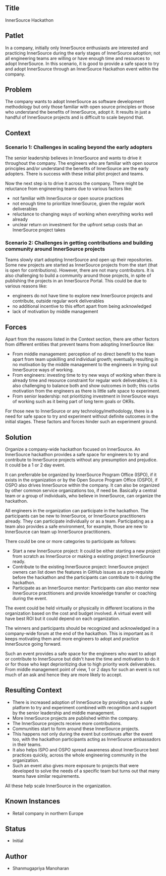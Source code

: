 ## Title

InnerSource Hackathon

## Patlet

In a company, initially only InnerSource enthusiasts are interested and practicing InnerSource during the early stages of InnerSource adoption; not all engineering teams are willing or have enough time and resources to adopt InnerSource. In this scenario, it is good to provide a safe space to try and adopt InnerSource through an InnerSource Hackathon event within the company.

## Problem

The company wants to adopt InnerSource as software development methodology but only those familiar with open source principles or those who understand the benefits of InnerSource, adopt it. It results in just a handful of InnerSource projects and is difficult to scale beyond that.

## Context

### Scenario 1: Challenges in scaling beyond the early adopters

The senior leadership believes in InnerSource and wants to drive it throughout the company. The engineers who are familiar with open source principles and/or understand the benefits of InnerSource are the early adopters. There is success with these initial pilot project and teams.

Now the next step is to drive it across the company. There might be reluctance from engineering teams due to various factors like:

* not familiar with InnerSource or open source practices
* not enough time to prioritize InnerSource, given the regular work deliverables
* reluctance to changing ways of working when everything works well already
* unclear return on investment for the upfront setup costs that an InnerSource project takes

### Scenario 2: Challenges in getting contributions and building community around InnerSource projects

Teams slowly start adopting InnerSource and open up their repositories. Some new projects are started as InnerSource projects from the start (that is open for contributions). However, there are not many contributors. It is also challenging to build a community around those projects, in spite of publishing the projects in an InnerSource Portal.  This could be due to various reasons like:

* engineers do not have time to explore new InnerSource projects and contribute, outside regular work deliverables
* no additional incentive to this effort apart from being acknowledged
* lack of motivation by middle management

## Forces

Apart from the reasons listed in the Context section, there are other factors from different entities that prevent teams from adopting InnerSource like:

* From middle management: perception of no direct benefit to the team apart from team upskilling and individual growth; eventually resulting in no motivation by the middle management to the engineers in trying out InnerSource ways of working.
* From engineers: investing time to try new ways of working when there is already time and resource constraint for regular work deliverables; it is also challenging to balance both and show outcomes in both; this curbs motivation from the engineers as there is little safe space to experiment.
* From senior leadership: not prioritizing investment in InnerSource ways of working such as it being part of long term goals or OKRs.

For those new to InnerSource or any technology/methodology, there is a need for safe space to try and experiment without definite outcomes in the initial stages. These factors and forces hinder such an experiment ground.

## Solution

Organize a company-wide hackathon focused on InnerSource. An InnerSource hackathon provides a safe space for engineers to try and contribute to InnerSource projects without any presumption and prejudice. It could be a 1 or 2 day event.

It can preferrable be organized by InnerSource Program Office (ISPO), if it exists in the organization or by the Open Source Program Office (OSPO), if OSPO also drives InnerSource within the company. It can also be organized by other common service organizations too, if need be. Basically a central team or a group of individuals, who believe in InnerSource, can organize the hackathon.

All engineers in the organization can participate in the hackathon. The participants can be new to InnerSource, or InnerSource practitioners already. They can participate individually or as a team. Participating as a team also provides a safe environment, for example, those are new to InnerSource can team up InnerSource practitioners.

There could be one or more categories to participate as follows:

* Start a new InnerSource project: It could be either starting a new project from scratch as InnerSource or making a existing project InnerSource ready.
* Contribute to the existing InnerSource project: InnerSource project owners can list down the features in GitHub issues as a pre-requisite before the hackathon and the participants can contribute to it during the hackathon.
* Participate as an InnerSource mentor: Participants can also mentor new InnerSource practitioners and provide knowledge transfer or coaching during the event.

The event could be held virtually or physically in different locations in the organization based on the cost and budget involved. A virtual event will have best ROI but it could depend on each organization.

The winners and participants should be recognized and acknowledged in a company-wide forum at the end of the hackathon. This is important as it keeps motivating them and more engineers to adopt and practice InnerSource going forward.

Such an event provides a safe space for the engineers who want to adopt or contribute to InnerSource but didn't have the time and motivation to do it or for those who kept deprioritizing due to high priority work deliverables. From middle management point of view, 1 or 2 days for such an event is not much of an ask and hence they are more likely to accept.

## Resulting Context

* There is increased adoption of InnerSource by providing such a safe platform to try and experiment combined with recognition and support by the senior leadership and middle management.
* More InnerSource projects are published within the company.
* The InnerSource projects receive more contributions.
* Communities start to form around these InnerSource projects.
* This happens not only during the event but continues after the event too, with the hackathon participants acting as InnerSource ambassadors in their teams.
* It also helps ISPO and OSPO spread awareness about InnerSource best practices quickly, across the whole engineering community in the organization.
* Such an event also gives more exposure to projects that were developed to solve the needs of a specific team but turns out that many teams have similar requirements.

All these help scale InnerSource in the organization.

## Known Instances

* Retail company in northern Europe

## Status

* Initial

## Author

* Shanmugapriya Manoharan
